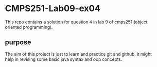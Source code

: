 # CMPS251-Lab09-ex04
This repo contains a solution for question 4 in lab 9 of cmps251 (object oriented programming).

## purpose
The aim of this project is just to learn and practice git and github, it might help in revising some basic java syntax and oop concepts.
